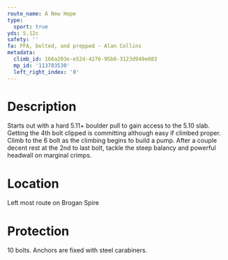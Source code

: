 ```yaml
---
route_name: A New Hope
type:
  sport: true
yds: 5.12c
safety: ''
fa: FFA, bolted, and prepped - Alan Collins
metadata:
  climb_id: 166a203e-e52d-4276-95b8-3123d949e603
  mp_id: '113783530'
  left_right_index: '0'
---
```

# Description
Starts out with a hard 5.11+ boulder pull to gain access to the 5.10 slab. Getting the 4th bolt clipped is committing although easy if climbed proper. Climb to the 6 bolt as the climbing begins to build a pump. After a couple decent rest at the 2nd to last bolt, tackle the steep balancy and powerful headwall on marginal crimps.

# Location
Left most route on Brogan Spire

# Protection
10 bolts. Anchors are fixed with steel carabiners.
